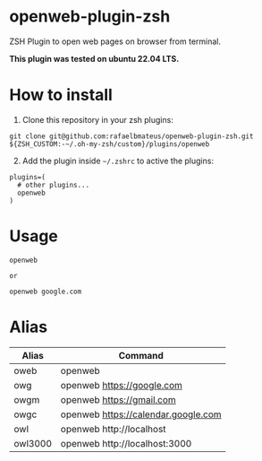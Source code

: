 # openweb-plugin-zsh

ZSH Plugin to open web pages on browser from terminal.

**This plugin was tested on ubuntu 22.04 LTS.**

# How to install

1. Clone this repository in your zsh plugins:

```console
git clone git@github.com:rafaelbmateus/openweb-plugin-zsh.git ${ZSH_CUSTOM:-~/.oh-my-zsh/custom}/plugins/openweb
```

2. Add the plugin inside `~/.zshrc` to active the plugins:

```
plugins=( 
  # other plugins...
  openweb
)
```

# Usage

```console
openweb

or

openweb google.com
```

# Alias

| Alias | Command |
|---|---|
| oweb | openweb |
| owg | openweb https://google.com |
| owgm | openweb https://gmail.com |
| owgc | openweb https://calendar.google.com |
| owl | openweb http://localhost |
| owl3000 | openweb http://localhost:3000 |
